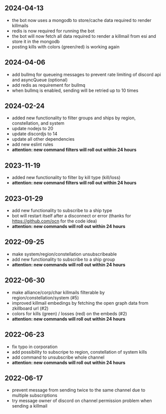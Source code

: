 2024-04-13
---

- the bot now uses a mongodb to store/cache data required to render killmails
- redis is now required for running the bot
- the bot will now fetch all data required to render a killmail from esi and store it in the mongodb
- posting kills with colors (green/red) is working again

2024-04-06
---

- add bullmq for queueing messages to prevent rate limiting of discord api and asyncQueue (optional)
- add redis as requirement for bullmq
- when bullmq is enabled, sending will be retried up to 10 times

2024-02-24
---

- added new functionality to filter groups and ships by region, constellation, and system
- update nodejs to 20
- update discordjs to 14
- update all other dependencies
- add new eslint rules
- __attention: new command filters will roll out within 24 hours__

2023-11-19
---

- added new functionality to filter by kill type (kill/loss)
- __attention: new command filters will roll out within 24 hours__


2023-01-29
---

- add new functionality to subscribe to a ship type
- bot will restart itself after a disconnect or error (thanks for https://github.com/ocn for the code idea)
- __attention: new commands will roll out within 24 hours__

2022-09-25
---

- make system/region/constellation unsubscribeable
- add new functionality to subscribe to a ship group
- __attention: new commands will roll out within 24 hours__
 
2022-06-30
---

- make alliance/corp/char killmails filterable by region/constellation/system (#5)
- improved killmail embedings by fetching the open graph data from zkillboard url (#2)
- colors for kills (green) / losses (red) on the embeds (#2)
- __attention: new commands will roll out within 24 hours__

2022-06-23
---

- fix typo in corporation
- add possibility to subscripe to region, constellation of system kills
- add command to unsubscribe whole channel
- __attention: new commands will roll out within 24 hours__

2022-06-17
---

- prevent message from sending twice to the same channel due to multiple subscriptions
- try message owner of discord on channel permission problem when sending a killmail